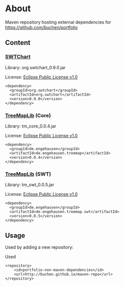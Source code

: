 # About

Maven repository hosting external dependencies for https://github.com/buchen/portfolio

## Content

### [SWTChart](http://www.swtchart.org/)

Library: org.swtchart_0.9.0.jar

License: [Eclipse Public License v1.0](http://www.eclipse.org/legal/epl-v10.html)

```
<dependency>
  <groupId>org.swtchart</groupId>
  <artifactId>org.swtchart</artifactId>
  <version>0.9.0</version>
</dependency>
```

### [TreeMapLib](http://code.google.com/p/treemaplib/) (Core)

Library: tm_core_0.0.4.jar

License: [Eclipse Public License v1.0](http://www.eclipse.org/legal/epl-v10.html)

```
<dependency>
  <groupId>de.engehausen</groupId>
  <artifactId>de.engehausen.treemap</artifactId>
  <version>0.0.4</version>
</dependency>
```

### [TreeMapLib](http://code.google.com/p/treemaplib/) (SWT)

Library: tm_swt_0.0.5.jar

License: [Eclipse Public License v1.0](http://www.eclipse.org/legal/epl-v10.html)

```
<dependency>
  <groupId>de.engehausen</groupId>
  <artifactId>de.engehausen.treemap.swt</artifactId>
  <version>0.0.5</version>
</dependency>
```

## Usage

Used by adding a new repository:

Used
```
<repository>
	<id>portfolio-non-maven-dependencies</id>
	<url>http://buchen.github.io/maven-repo</url>
</repository>
```
